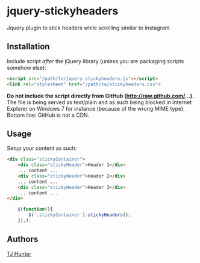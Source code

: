 jquery-stickyheaders
====================

Jquery plugin to stick headers while scrolling similar to instagram.

## Installation

Include script *after* the jQuery library (unless you are packaging scripts somehow else):

```html
<script src="/path/to/jquery.stickyheaders.js"></script>
<link rel="stylesheet" href="/path/to/stickyheaders.css">
```

**Do not include the script directly from GitHub (http://raw.github.com/...).** The file is being served as text/plain and as such being blocked
in Internet Explorer on Windows 7 for instance (because of the wrong MIME type). Bottom line: GitHub is not a CDN.

## Usage

Setup your content as such:
```html
<div class="stickyContainer">
	<div class="stickyHeader">Header 1</div>
	... content ...
	<div class="stickyHeader">Header 2</div>
	... content ...
	<div class="stickyHeader">Header 3</div>
	... content ...
</div>
```

```javascript
	$(function(){
		$('.stickyContainer').stickyHeaders();
	}););
```
## Authors

[TJ Hunter](https://github.com/hypnopompia)